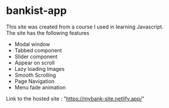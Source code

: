 # bankist-app
This site was created from a course I used in learning Javascript. <br>
The site has the following features
- Modal window
- Tabbed component
- Slider component
- Appear on scroll
- Lazy loading Images
- Smooth Scrolling
- Page Navigation
- Menu fade animation

Link to the hosted site : "https://mybank-site.netlify.app/"
